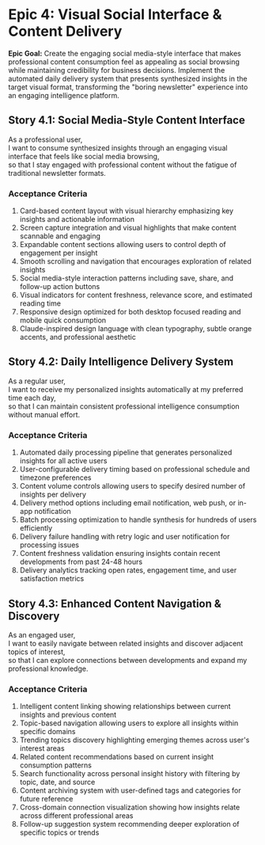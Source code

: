 # Epic 4: Visual Social Interface & Content Delivery

**Epic Goal:** Create the engaging social media-style interface that makes professional content consumption feel as appealing as social browsing while maintaining credibility for business decisions. Implement the automated daily delivery system that presents synthesized insights in the target visual format, transforming the "boring newsletter" experience into an engaging intelligence platform.

## Story 4.1: Social Media-Style Content Interface

As a professional user,  
I want to consume synthesized insights through an engaging visual interface that feels like social media browsing,  
so that I stay engaged with professional content without the fatigue of traditional newsletter formats.

### Acceptance Criteria

1. Card-based content layout with visual hierarchy emphasizing key insights and actionable information
2. Screen capture integration and visual highlights that make content scannable and engaging
3. Expandable content sections allowing users to control depth of engagement per insight
4. Smooth scrolling and navigation that encourages exploration of related insights
5. Social media-style interaction patterns including save, share, and follow-up action buttons
6. Visual indicators for content freshness, relevance score, and estimated reading time
7. Responsive design optimized for both desktop focused reading and mobile quick consumption
8. Claude-inspired design language with clean typography, subtle orange accents, and professional aesthetic

## Story 4.2: Daily Intelligence Delivery System

As a regular user,  
I want to receive my personalized insights automatically at my preferred time each day,  
so that I can maintain consistent professional intelligence consumption without manual effort.

### Acceptance Criteria

1. Automated daily processing pipeline that generates personalized insights for all active users
2. User-configurable delivery timing based on professional schedule and timezone preferences
3. Content volume controls allowing users to specify desired number of insights per delivery
4. Delivery method options including email notification, web push, or in-app notification
5. Batch processing optimization to handle synthesis for hundreds of users efficiently
6. Delivery failure handling with retry logic and user notification for processing issues
7. Content freshness validation ensuring insights contain recent developments from past 24-48 hours
8. Delivery analytics tracking open rates, engagement time, and user satisfaction metrics

## Story 4.3: Enhanced Content Navigation & Discovery

As an engaged user,  
I want to easily navigate between related insights and discover adjacent topics of interest,  
so that I can explore connections between developments and expand my professional knowledge.

### Acceptance Criteria

1. Intelligent content linking showing relationships between current insights and previous content
2. Topic-based navigation allowing users to explore all insights within specific domains
3. Trending topics discovery highlighting emerging themes across user's interest areas
4. Related content recommendations based on current insight consumption patterns
5. Search functionality across personal insight history with filtering by topic, date, and source
6. Content archiving system with user-defined tags and categories for future reference
7. Cross-domain connection visualization showing how insights relate across different professional areas
8. Follow-up suggestion system recommending deeper exploration of specific topics or trends
